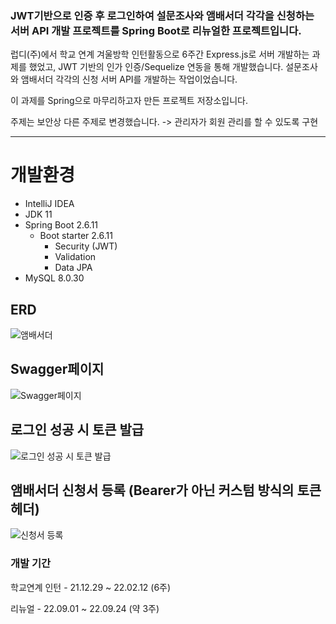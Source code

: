 ### JWT기반으로 인증 후 로그인하여 설문조사와 앰배서더 각각을 신청하는 서버 API 개발 프로젝트를 Spring Boot로 리뉴얼한 프로젝트입니다.

럽디(주)에서 학교 연계 겨울방학 인턴활동으로 6주간 Express.js로 서버 개발하는 과제를 했었고, JWT 기반의 인가 인증/Sequelize 연동을 통해 개발했습니다. 설문조사와 앰배서더 각각의 신청 서버 API를 개발하는 작업이었습니다.

이 과제를 Spring으로 마무리하고자 만든 프로젝트 저장소입니다.

주제는 보안상 다른 주제로 변경했습니다. -> 관리자가 회원 관리를 할 수 있도록 구현

----

개발환경
=========
- IntelliJ IDEA
- JDK 11
- Spring Boot 2.6.11
  - Boot starter 2.6.11
    - Security (JWT)
    - Validation
    - Data JPA
- MySQL 8.0.30

## ERD
![앰배서더](https://user-images.githubusercontent.com/77195486/192688389-c54d4133-5315-40f3-9c58-1afcd43c124f.png)


## Swagger페이지
![Swagger페이지](https://user-images.githubusercontent.com/77195486/192661299-f447b1a5-ad6b-4b91-8bd8-20f317579a6d.png)

## 로그인 성공 시 토큰 발급
![로그인 성공 시 토큰 발급](https://user-images.githubusercontent.com/77195486/192661377-d38c8888-aad5-4862-bbdb-38b62435b6a0.PNG)

## 앰배서더 신청서 등록 (Bearer가 아닌 커스텀 방식의 토큰 헤더)
![신청서 등록](https://user-images.githubusercontent.com/77195486/192661435-e42c6f16-88aa-4eea-84a8-8365f97eea21.png)

### 개발 기간
학교연계 인턴 - 21.12.29 ~ 22.02.12 (6주)

리뉴얼 - 22.09.01 ~ 22.09.24 (약 3주)
